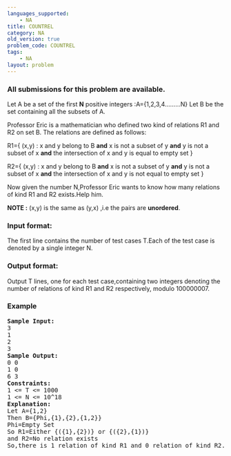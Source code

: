 ```yaml
---
languages_supported:
    - NA
title: COUNTREL
category: NA
old_version: true
problem_code: COUNTREL
tags:
    - NA
layout: problem
---
```

###  All submissions for this problem are available. 

Let A be a set of the first **N** positive integers :A={1,2,3,4.........N} 
Let B be the set containing all the subsets of A.

Professor Eric is a mathematician who defined two kind of relations R1 and R2 on set B. 
The relations are defined as follows: 

R1={ (x,y) : x and y belong to B **and** x is not a subset of y **and** y is not a subset of x **and** the intersection of x and y is equal to empty set } 

R2={ (x,y) : x and y belong to B **and** x is not a subset of y **and** y is not a subset of x **and** the intersection of x and y is not equal to empty set }

Now given the number N,Professor Eric wants to know how many relations of kind R1 and R2 exists.Help him. 

 **NOTE :** (x,y) is the same as (y,x) ,i.e the pairs are **unordered**.

### Input format:

The first line contains the number of test cases T.Each of the test case is denoted by a single integer N.

### Output format:

Output T lines, one for each test case,containing two integers denoting the number of relations of kind R1 and R2 respectively, modulo 100000007.

### Example

<pre>
<b>Sample Input:</b>
3
1
2
3
<b>Sample Output:</b>
0 0
1 0
6 3
<b>Constraints:</b>
1 <= T <= 1000
1 <= N <= 10^18
<b>Explanation:</b>
Let A={1,2}
Then B={Phi,{1},{2},{1,2}}
Phi=Empty Set
So R1=Either {({1},{2})} or {({2},{1})}
and R2=No relation exists
So,there is 1 relation of kind R1 and 0 relation of kind R2.
</pre>